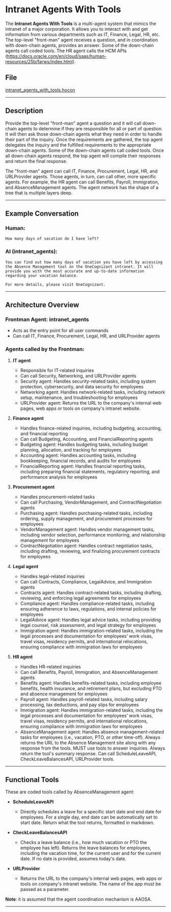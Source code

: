 # Intranet Agents With Tools

The **Intranet Agents With Tools** is a multi-agent system that mimics the intranet of a major corporation. It allows you to interact with and get information from various departments such as IT, Finance, Legal, HR, etc. The top-level "front-man" agent receives a question, and in coordination with down-chain agents, provides an answer. Some of the down-chain agents call coded tools. The HR agent calls the HCM APIs (https://docs.oracle.com/en/cloud/saas/human-resources/25b/farws/index.html).

## File

[intranet_agents_with_tools.hocon](../../registries/intranet_agents_with_tools.hocon)

---

## Description

Provide the top-level "front-man" agent a question and it will call down-chain agents to determine if they are responsible for all or part of question.
It will then ask those down-chain agents what they need in order to handle their part of the inquiry. Once the requirements are gathered, the top agent
delegates the inquiry and the fulfilled requirements to the appropriate down-chain agents. Some of the down-chain agents call coded tools. Once all down-chain agents respond, the top agent will compile their responses and return the final response.

The "front-man" agent can call IT, Finance, Procurement, Legal, HR, and URLProvider agents. Those agents, in turn, can call other, more specific agents. For example, the HR agent can call Benefits, Payroll, Immigration, and AbsenceManagement agents. The agent network has the shape of a tree that
is multiple layers deep.

---

## Example Conversation

### Human:
```
How many days of vacation do I have left?
```

### AI (intranet_agents):
```
You can find out how many days of vacation you have left by accessing the Absence Management tool on the OneCognizant intranet. It will provide you with the most accurate and up-to-date information regarding your vacation balance.

For more details, please visit OneCognizant.
```

---

## Architecture Overview

### Frontman Agent: **intranet_agents**
- Acts as the entry point for all user commands
- Can call IT, Finance, Procurement, Legal, HR, and URLProvider agents

### Agents called by the Frontman:

1. **IT agent**
   - Responsible for IT-related inquiries
   - Can call Security, Networking, and URLProvider agents
   - Security agent: Handles security-related tasks, including system protection, cybersecurity, and data security for employees
   - Networking agent: Handles network-related tasks, including network setup, maintenance, and troubleshooting for employees
   - URLProvider agent: Returns the URL to the company's internal web pages, web apps or tools on company's intranet website.

2. **Finance agent**
   - Handles finance-related inquiries, including budgeting, accounting, and financial reporting
   - Can call Budgeting, Accounting, and FinancialReporting agents
   - Budgeting agent: Handles budgeting tasks, including budget planning, allocation, and tracking for employees
   - Accounting agent: Handles accounting tasks, including bookkeeping, financial records, and audits for employees
   - FinancialReporting agent: Handles financial reporting tasks, including preparing financial statements, regulatory reporting, and performance analysis for employees

3. **Procurement agent**
   - Handles procurement-related tasks
   - Can call Purchasing, VendorManagement, and ContractNegotiation agents
   - Purchasing agent: Handles purchasing-related tasks, including ordering, supply management, and procurement processes for employees
   - VendorManagement agent: Handles vendor management tasks, including vendor selection, performance monitoring, and relationship management for employees
   - ContractNegotiation agent: Handles contract negotiation tasks, including drafting, reviewing, and finalizing procurement contracts for employees

4. **Legal agent**
   - Handles legal-related inquiries
   - Can call Contracts, Compliance, LegalAdvice, and Immigration agents
   - Contracts agent: Handles contract-related tasks, including drafting, reviewing, and enforcing legal agreements for employees
   - Compliance agent: Handles compliance-related tasks, including ensuring adherence to laws, regulations, and internal policies for employees
   - LegalAdvice agent: Handles legal advice tasks, including providing legal counsel, risk assessment, and legal strategy for employees
   - Immigration agent: Handles immigration-related tasks, including the legal processes and documentation for employees’ work visas, travel visas, residency permits, and international relocations, ensuring compliance with immigration laws for employees

5. **HR agent**
   - Handles HR-related inquiries
   - Can call Benefits, Payroll, Immigration, and AbsenceManagement agents
   - Benefits agent: Handles benefits-related tasks, including employee benefits, health insurance, and retirement plans, but excluding PTO and absence management for employees
   - Payroll agent: Handles payroll-related tasks, including salary processing, tax deductions, and pay slips for employees
   - Immigration agent: Handles immigration-related tasks, including the legal processes and documentation for employees’ work visas, travel visas, residency permits, and international relocations, ensuring compliance with immigration laws for employees
   - AbsenceManagement agent: Handles absence management-related tasks for employees (i.e., vacation, PTO, or other time-off). Always returns the URL to the Absence Management site along with any response from the tools. MUST use tools to answer inquiries. Always return the tool's summary response. Can call ScheduleLeaveAPI, CheckLeaveBalancesAPI, URLProvider tools.

---

## Functional Tools

These are coded tools called by AbsenceManagement agent:

- **ScheduleLeaveAPI**
  - Directly schedules a leave for a specific start date and end date for employees. For a single day, end date can be automatically set to start date. Return what the tool returns, formatted in markdown.

- **CheckLeaveBalancesAPI**
  - Checks a leave balance (i.e., how much vacation or PTO the employee has left). Returns the leave balances for employees, including the vacation time, for the current user and for the current date. If no date is provided, assumes today's date.

- **URLProvider**
  - Returns the URL to the company's internal web pages, web apps or tools on company's intranet website. The name of the app must be passed as a parameter.

**Note**: it is assumed that the agent coordination mechanism is AAOSA.

---

